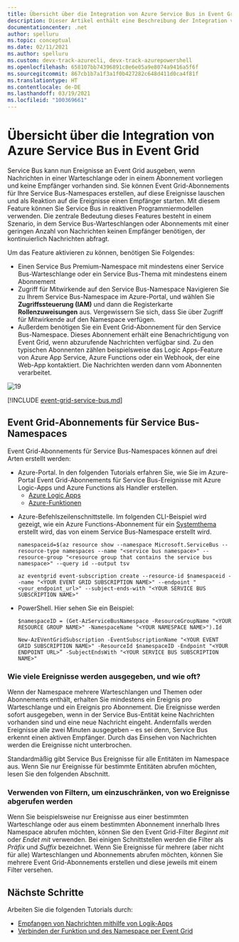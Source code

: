 ```yaml
---
title: Übersicht über die Integration von Azure Service Bus in Event Grid | Microsoft-Dokumentation
description: Dieser Artikel enthält eine Beschreibung der Integration von Azure Service Bus-Messaging in Azure Event Grid.
documentationcenter: .net
author: spelluru
ms.topic: conceptual
ms.date: 02/11/2021
ms.author: spelluru
ms.custom: devx-track-azurecli, devx-track-azurepowershell
ms.openlocfilehash: 658107bb74396891c8e6e05a9e8074a9416a5f6f
ms.sourcegitcommit: 867cb1b7a1f3a1f0b427282c648d411d0ca4f81f
ms.translationtype: HT
ms.contentlocale: de-DE
ms.lasthandoff: 03/19/2021
ms.locfileid: "100369661"
---
```

# <a name="azure-service-bus-to-event-grid-integration-overview"></a>Übersicht über die Integration von Azure Service Bus in Event Grid
Service Bus kann nun Ereignisse an Event Grid ausgeben, wenn Nachrichten in einer Warteschlange oder in einem Abonnement vorliegen und keine Empfänger vorhanden sind. Sie können Event Grid-Abonnements für Ihre Service Bus-Namespaces erstellen, auf diese Ereignisse lauschen und als Reaktion auf die Ereignisse einen Empfänger starten. Mit diesem Feature können Sie Service Bus in reaktiven Programmiermodellen verwenden. Die zentrale Bedeutung dieses Features besteht in einem Szenario, in dem Service Bus-Warteschlangen oder Abonnements mit einer geringen Anzahl von Nachrichten keinen Empfänger benötigen, der kontinuierlich Nachrichten abfragt. 

Um das Feature aktivieren zu können, benötigen Sie Folgendes:

* Einen Service Bus Premium-Namespace mit mindestens einer Service Bus-Warteschlange oder ein Service Bus-Thema mit mindestens einem Abonnement
* Zugriff für Mitwirkende auf den Service Bus-Namespace Navigieren Sie zu Ihrem Service Bus-Namespace im Azure-Portal, und wählen Sie **Zugriffssteuerung (IAM)** und dann die Registerkarte **Rollenzuweisungen** aus. Vergewissern Sie sich, dass Sie über Zugriff für Mitwirkende auf den Namespace verfügen. 
* Außerdem benötigen Sie ein Event Grid-Abonnement für den Service Bus-Namespace. Dieses Abonnement erhält eine Benachrichtigung von Event Grid, wenn abzurufende Nachrichten verfügbar sind. Zu den typischen Abonnenten zählen beispielsweise das Logic Apps-Feature von Azure App Service, Azure Functions oder ein Webhook, der eine Web-App kontaktiert. Die Nachrichten werden dann vom Abonnenten verarbeitet. 

![19][]

[!INCLUDE [event-grid-service-bus.md](../../includes/event-grid-service-bus.md)]

## <a name="event-grid-subscriptions-for-service-bus-namespaces"></a>Event Grid-Abonnements für Service Bus-Namespaces
Event Grid-Abonnements für Service Bus-Namespaces können auf drei Arten erstellt werden:

- Azure-Portal. In den folgenden Tutorials erfahren Sie, wie Sie im Azure-Portal Event Grid-Abonnements für Service Bus-Ereignisse mit Azure Logic-Apps und Azure Functions als Handler erstellen. 
    - [Azure Logic Apps](service-bus-to-event-grid-integration-example.md#receive-messages-by-using-logic-apps)
    - [Azure-Funktionen](service-bus-to-event-grid-integration-function.md#connect-the-function-and-namespace-via-event-grid)
* Azure-Befehlszeilenschnittstelle. Im folgenden CLI-Beispiel wird gezeigt, wie ein Azure Functions-Abonnement für ein [Systemthema](../event-grid/system-topics.md) erstellt wird, das von einem Service Bus-Namespace erstellt wird.

     ```azurecli-interactive
    namespaceid=$(az resource show --namespace Microsoft.ServiceBus --resource-type namespaces --name "<service bus namespace>" --resource-group "<resource group that contains the service bus namespace>" --query id --output tsv
    
    az eventgrid event-subscription create --resource-id $namespaceid --name "<YOUR EVENT GRID SUBSCRIPTION NAME>" --endpoint "<your_endpoint_url>" --subject-ends-with "<YOUR SERVICE BUS SUBSCRIPTION NAME>"
    ```
- PowerShell. Hier sehen Sie ein Beispiel:
    ```powershell-interactive
    $namespaceID = (Get-AzServiceBusNamespace -ResourceGroupName "<YOUR RESOURCE GROUP NAME>" -NamespaceName "<YOUR NAMESPACE NAME>").Id
    
    New-AzEVentGridSubscription -EventSubscriptionName "<YOUR EVENT GRID SUBSCRIPTION NAME>" -ResourceId $namespaceID -Endpoint "<YOUR ENDPOINT URL>” -SubjectEndsWith "<YOUR SERVICE BUS SUBSCRIPTION NAME>"
    ```
### <a name="how-many-events-are-emitted-and-how-often"></a>Wie viele Ereignisse werden ausgegeben, und wie oft?

Wenn der Namespace mehrere Warteschlangen und Themen oder Abonnements enthält, erhalten Sie mindestens ein Ereignis pro Warteschlange und ein Ereignis pro Abonnement. Die Ereignisse werden sofort ausgegeben, wenn in der Service Bus-Entität keine Nachrichten vorhanden sind und eine neue Nachricht eingeht. Andernfalls werden Ereignisse alle zwei Minuten ausgegeben – es sei denn, Service Bus erkennt einen aktiven Empfänger. Durch das Einsehen von Nachrichten werden die Ereignisse nicht unterbrochen.

Standardmäßig gibt Service Bus Ereignisse für alle Entitäten im Namespace aus. Wenn Sie nur Ereignisse für bestimmte Entitäten abrufen möchten, lesen Sie den folgenden Abschnitt.

### <a name="use-filters-to-limit-where-you-get-events-from"></a>Verwenden von Filtern, um einzuschränken, von wo Ereignisse abgerufen werden

Wenn Sie beispielsweise nur Ereignisse aus einer bestimmten Warteschlange oder aus einem bestimmten Abonnement innerhalb Ihres Namespace abrufen möchten, können Sie den Event Grid-Filter *Beginnt mit* oder *Endet mit* verwenden. Bei einigen Schnittstellen werden die Filter als *Präfix* und *Suffix* bezeichnet. Wenn Sie Ereignisse für mehrere (aber nicht für alle) Warteschlangen und Abonnements abrufen möchten, können Sie mehrere Event Grid-Abonnements erstellen und diese jeweils mit einem Filter versehen.

## <a name="next-steps"></a>Nächste Schritte
Arbeiten Sie die folgenden Tutorials durch: 
- [Empfangen von Nachrichten mithilfe von Logik-Apps](service-bus-to-event-grid-integration-example.md#receive-messages-by-using-logic-apps)
- [Verbinden der Funktion und des Namespace per Event Grid](service-bus-to-event-grid-integration-function.md#connect-the-function-and-namespace-via-event-grid)

[1]: ./media/service-bus-to-event-grid-integration-concept/sbtoeventgrid1.png
[19]: ./media/service-bus-to-event-grid-integration-concept/sbtoeventgriddiagram.png
[8]: ./media/service-bus-to-event-grid-integration-example/sbtoeventgrid8.png
[9]: ./media/service-bus-to-event-grid-integration-example/sbtoeventgrid9.png
[20]: ./media/service-bus-to-event-grid-integration-example/sbtoeventgridportal.png
[21]: ./media/service-bus-to-event-grid-integration-example/sbtoeventgridportal2.png
